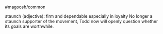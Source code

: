 #magoosh/common

staunch (adjective): firm and dependable especially in loyalty 
No longer a staunch supporter of the movement, Todd now will openly question whether its goals are 
worthwhile. 
